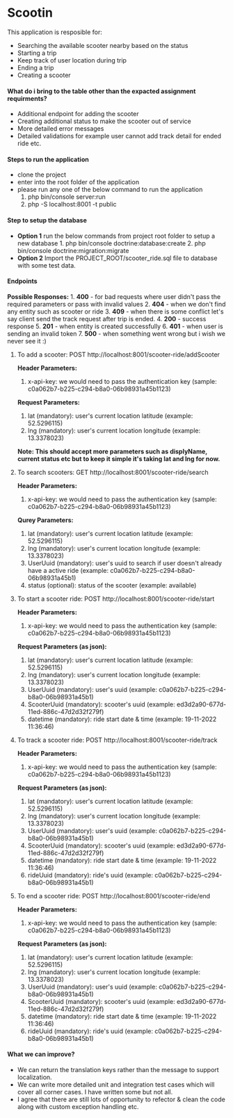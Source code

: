 # Scootin

This application is resposible for:
- Searching the available scooter nearby based on the status
- Starting a trip
- Keep track of user location during trip
- Ending a trip
- Creating a scooter

#### What do i bring to the table other than the expacted assignment requirments?
- Additional endpoint for adding the scooter
- Creating additional status to make the scooter out of service
- More detailed error messages
- Detailed validations for example user cannot add track detail for ended ride etc.

#### Steps to run the application

- clone the project
- enter into the root folder of the application
- please run any one of the below command to run the application
	1. php bin/console server:run 
	2. php -S localhost:8001 -t public

#### Step to setup the database
- **Option 1** run the below commands from project root folder to setup a new database
		1. php bin/console doctrine:database:create
		2. php bin/console doctrine:migration:migrate
- **Option 2** Import the PROJECT_ROOT/scooter_ride.sql file to database with some test data. 

#### Endpoints

**Possible Responses:**
   	1. **400** - for bad requests where user didn't pass the required parameters or pass with invalid values
   	2. **404** - when we don't find any entity such as scooter or ride
   	3. **409** - when there is some conflict let's say client send the track request after trip is ended.
   	4. **200** - success response
   	5. **201** - when entity is created successfully
   	6. **401** - when user is sending an invalid token
   	7. **500** - when something went wrong but i wish we never see it :)

1. To add a scooter:
	POST  http://localhost:8001/scooter-ride/addScooter

	**Header Parameters:**
   1. x-api-key: we would need to pass the authentication key (sample: c0a062b7-b225-c294-b8a0-06b98931a45b1123)

	**Request Parameters:**
   1. lat (mandatory): user's current location latitude (example: 52.5296115)
   2. lng (mandatory): user's current location longitude (example: 13.3378023)

   **Note: This should accept more parameters such as displyName, current status etc but to keep it simple it's taking lat and lng for now.**

2. To search scooters:
	GET  http://localhost:8001/scooter-ride/search

	**Header Parameters:**
   1. x-api-key: we would need to pass the authentication key (sample: c0a062b7-b225-c294-b8a0-06b98931a45b1123)

	**Qurey Parameters:**
   1. lat (mandatory): user's current location latitude (example: 52.5296115)
   2. lng (mandatory): user's current location longitude (example: 13.3378023)
   3. UserUuid (mandatory): user's uuid to search if user doesn't already have a active ride (example: c0a062b7-b225-c294-b8a0-06b98931a45b1)
   4. status (optional): status of the scooter (example: available)


3. To start a scooter ride:
	POST  http://localhost:8001/scooter-ride/start

	**Header Parameters:**
   1. x-api-key: we would need to pass the authentication key (sample: c0a062b7-b225-c294-b8a0-06b98931a45b1123)

	**Request Parameters (as json):**
   1. lat (mandatory): user's current location latitude (example: 52.5296115)
   2. lng (mandatory): user's current location longitude (example: 13.3378023)
   3. UserUuid (mandatory): user's uuid  (example: c0a062b7-b225-c294-b8a0-06b98931a45b1)
   4. ScooterUuid (mandatory): scooter's uuid  (example: ed3d2a90-677d-11ed-886c-47d2d32f279f)
   5. datetime (mandatory): ride start date & time (example: 19-11-2022 11:36:46)

4. To track a scooter ride:
	POST  http://localhost:8001/scooter-ride/track

	**Header Parameters:**
   1. x-api-key: we would need to pass the authentication key (sample: c0a062b7-b225-c294-b8a0-06b98931a45b1123)

	**Request Parameters (as json):**
   1. lat (mandatory): user's current location latitude (example: 52.5296115)
   2. lng (mandatory): user's current location longitude (example: 13.3378023)
   3. UserUuid (mandatory): user's uuid  (example: c0a062b7-b225-c294-b8a0-06b98931a45b1)
   4. ScooterUuid (mandatory): scooter's uuid  (example: ed3d2a90-677d-11ed-886c-47d2d32f279f)
   5. datetime (mandatory): ride start date & time (example: 19-11-2022 11:36:46)
   6. rideUuid (mandatory): ride's uuid (example: c0a062b7-b225-c294-b8a0-06b98931a45b1)

5. To end a scooter ride:
	POST  http://localhost:8001/scooter-ride/end

	**Header Parameters:**
   1. x-api-key: we would need to pass the authentication key (sample: c0a062b7-b225-c294-b8a0-06b98931a45b1123)

	**Request Parameters (as json):**
   1. lat (mandatory): user's current location latitude (example: 52.5296115)
   2. lng (mandatory): user's current location longitude (example: 13.3378023)
   3. UserUuid (mandatory): user's uuid  (example: c0a062b7-b225-c294-b8a0-06b98931a45b1)
   4. ScooterUuid (mandatory): scooter's uuid  (example: ed3d2a90-677d-11ed-886c-47d2d32f279f)
   5. datetime (mandatory): ride start date & time (example: 19-11-2022 11:36:46)
   6. rideUuid (mandatory): ride's uuid (example: c0a062b7-b225-c294-b8a0-06b98931a45b1)


#### What we can improve?

- We can return the translation keys rather than the message to support localization. 
- We can write more detailed unit and integration test cases which will cover all corner cases. I have written some but not all.
- I agree that there are still lots of opportunity to refector & clean the code along with custom exception handling etc.
